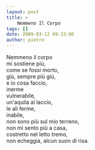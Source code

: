 ```yaml
---
layout: post
title: >
    Nemmeno Il Corpo
tags: []
date: 2009-03-12 09:33:00
author: pietro
---
```

Nemmeno il corpo<br/>mi sostiene più,<br/>come se fossi morto,<br/>giù, sempre più giù,<br/>e io cosa faccio,<br/>inerme<br/>vulnerabile,<br/>un'aquila al laccio,<br/>le ali ferme,<br/>inabile,<br/>non sono più sul mio terreno,<br/>non mi sento più a casa,<br/>costretto nel letto tremo,<br/>non echeggia, alcun suon di risa.
